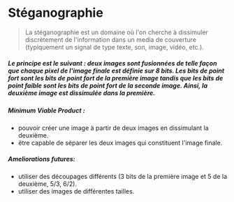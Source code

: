 # Stéganographie

> La stéganographie est un domaine où l'on cherche à dissimuler discrètement de l'information dans un media de couverture (typiquement un signal de type texte, son, image, vidéo, etc.).
##### Le principe est le suivant : deux images sont fusionnées de telle façon que chaque pixel de l'image finale est définie sur 8 bits. Les bits de point fort sont les bits de point fort de la première image tandis que les bits de point faible sont les bits de point fort de la seconde image. Ainsi, la deuxième image est dissimulée dans la première.
##### Minimum Viable Product :
- pouvoir créer une image à partir de deux images en dissimulant la deuxième.
- être capable de séparer les deux images qui constituent l'image finale.
##### Ameliorations futures:
- utiliser des découpages différents (3 bits de la première image et 5 de la deuxième, 5/3, 6/2).
- utiliser des images de différentes tailles.

